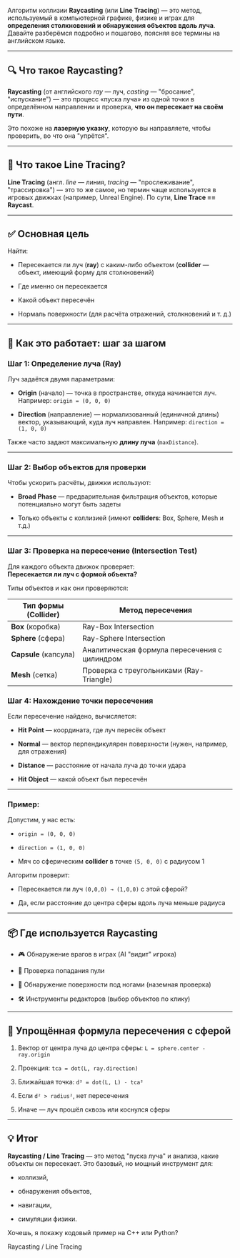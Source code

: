 Алгоритм коллизии **Raycasting** (или **Line Tracing**) — это метод, используемый в компьютерной графике, физике и играх для **определения столкновений и обнаружения объектов вдоль луча**. Давайте разберёмся подробно и пошагово, поясняя все термины на английском языке.

---

## 🔍 Что такое **Raycasting**?

**Raycasting** (от английского _ray_ — луч, _casting_ — "бросание", "испускание") — это процесс «пуска луча» из одной точки в определённом направлении и проверка, **что он пересекает на своём пути**.

Это похоже на **лазерную указку**, которую вы направляете, чтобы проверить, во что она "упрётся".

---

## 📏 Что такое **Line Tracing**?

**Line Tracing** (англ. _line_ — линия, _tracing_ — "прослеживание", "трассировка") — это то же самое, но термин чаще используется в игровых движках (например, Unreal Engine). По сути, **Line Trace == Raycast**.

---

## ✅ Основная цель

Найти:

- Пересекается ли луч (**ray**) с каким-либо объектом (**collider** — объект, имеющий форму для столкновений)
    
- Где именно он пересекается
    
- Какой объект пересечён
    
- Нормаль поверхности (для расчёта отражений, столкновений и т. д.)
    

---

## 🧠 Как это работает: шаг за шагом

### Шаг 1: Определение луча (**Ray**)

Луч задаётся двумя параметрами:

- **Origin** (начало) — точка в пространстве, откуда начинается луч. Например: `origin = (0, 0, 0)`
    
- **Direction** (направление) — нормализованный (единичной длины) вектор, указывающий, куда луч направлен. Например: `direction = (1, 0, 0)`
    

Также часто задают максимальную **длину луча** (`maxDistance`).

---

### Шаг 2: Выбор объектов для проверки

Чтобы ускорить расчёты, движки используют:

- **Broad Phase** — предварительная фильтрация объектов, которые потенциально могут быть задеты
    
- Только объекты с коллизией (имеют **colliders**: Box, Sphere, Mesh и т.д.)
    

---

### Шаг 3: Проверка на пересечение (**Intersection Test**)

Для каждого объекта движок проверяет:  
**Пересекается ли луч с формой объекта?**

Типы объектов и как они проверяются:

|Тип формы (Collider)|Метод пересечения|
|---|---|
|**Box** (коробка)|Ray-Box Intersection|
|**Sphere** (сфера)|Ray-Sphere Intersection|
|**Capsule** (капсула)|Аналитическая формула пересечения с цилиндром|
|**Mesh** (сетка)|Проверка с треугольниками (Ray-Triangle)|
### Шаг 4: Нахождение точки пересечения

Если пересечение найдено, вычисляется:

- **Hit Point** — координата, где луч пересёк объект
    
- **Normal** — вектор перпендикулярен поверхности (нужен, например, для отражения)
    
- **Distance** — расстояние от начала луча до точки удара
    
- **Hit Object** — какой объект был пересечён
    

---

### Пример:

Допустим, у нас есть:

- `origin = (0, 0, 0)`
    
- `direction = (1, 0, 0)`
    
- Мяч со сферическим **collider** в точке `(5, 0, 0)` с радиусом 1
    

Алгоритм проверит:

- Пересекается ли луч `(0,0,0) → (1,0,0)` с этой сферой?
    
- Да, если расстояние до центра сферы вдоль луча меньше радиуса
    

---

## 📦 Где используется Raycasting

- 🎮 Обнаружение врагов в играх (AI "видит" игрока)
    
- 🚪 Проверка попадания пули
    
- 🧱 Обнаружение поверхности под ногами (наземная проверка)
    
- 🛠️ Инструменты редакторов (выбор объектов по клику)
    

---

## 🧮 Упрощённая формула пересечения с **сферой**

1. Вектор от центра луча до центра сферы: `L = sphere.center - ray.origin`
    
2. Проекция: `tca = dot(L, ray.direction)`
    
3. Ближайшая точка: `d² = dot(L, L) - tca²`
    
4. Если `d² > radius²`, нет пересечения
    
5. Иначе — луч прошёл сквозь или коснулся сферы
    

---

## 💡 Итог

**Raycasting / Line Tracing** — это метод "пуска луча" и анализа, какие объекты он пересекает. Это базовый, но мощный инструмент для:

- коллизий,
    
- обнаружения объектов,
    
- навигации,
    
- симуляции физики.
    

Хочешь, я покажу кодовый пример на C++ или Python?

Raycasting / Line Tracing